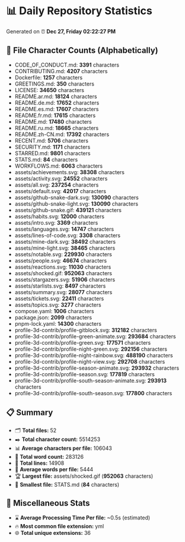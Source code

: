 # 📊 Daily Repository Statistics
Generated on ⏰ **Dec 27, Friday 02:22:27 PM**

## 📂 File Character Counts (Alphabetically)
- CODE_OF_CONDUCT.md: **3391** characters
- CONTRIBUTING.md: **4207** characters
- Dockerfile: **1257** characters
- GREETINGS.md: **350** characters
- LICENSE: **34650** characters
- README.ar.md: **18124** characters
- README.de.md: **17652** characters
- README.es.md: **17607** characters
- README.fr.md: **17615** characters
- README.md: **17480** characters
- README.ru.md: **18665** characters
- README.zh-CN.md: **17392** characters
- RECENT.md: **5706** characters
- SECURITY.md: **1171** characters
- STARRED.md: **9801** characters
- STATS.md: **84** characters
- WORKFLOWS.md: **6063** characters
- assets/achievements.svg: **38308** characters
- assets/activity.svg: **24552** characters
- assets/all.svg: **237254** characters
- assets/default.svg: **42017** characters
- assets/github-snake-dark.svg: **130090** characters
- assets/github-snake-light.svg: **130090** characters
- assets/github-snake.gif: **439121** characters
- assets/habits.svg: **12000** characters
- assets/intro.svg: **3369** characters
- assets/languages.svg: **14747** characters
- assets/lines-of-code.svg: **3308** characters
- assets/mine-dark.svg: **38492** characters
- assets/mine-light.svg: **38465** characters
- assets/notable.svg: **229930** characters
- assets/people.svg: **46674** characters
- assets/reactions.svg: **11030** characters
- assets/shocked.gif: **952063** characters
- assets/stargazers.svg: **51906** characters
- assets/starlists.svg: **8497** characters
- assets/summary.svg: **28077** characters
- assets/tickets.svg: **22411** characters
- assets/topics.svg: **3277** characters
- compose.yaml: **1006** characters
- package.json: **2099** characters
- pnpm-lock.yaml: **14300** characters
- profile-3d-contrib/profile-gitblock.svg: **312182** characters
- profile-3d-contrib/profile-green-animate.svg: **293684** characters
- profile-3d-contrib/profile-green.svg: **177571** characters
- profile-3d-contrib/profile-night-green.svg: **292156** characters
- profile-3d-contrib/profile-night-rainbow.svg: **488190** characters
- profile-3d-contrib/profile-night-view.svg: **292708** characters
- profile-3d-contrib/profile-season-animate.svg: **293932** characters
- profile-3d-contrib/profile-season.svg: **177819** characters
- profile-3d-contrib/profile-south-season-animate.svg: **293913** characters
- profile-3d-contrib/profile-south-season.svg: **177800** characters

## 📋 Summary
- 🗂️ **Total files:** 52
- ✒️ **Total character count:** 5514253
- 📊 **Average characters per file:** 106043
- 📝 **Total word count:** 283126
- 🧾 **Total lines:** 14908
- 📐 **Average words per file:** 5444
- 🏆 **Largest file:** assets/shocked.gif (**952063** characters)
- 🥉 **Smallest file:** STATS.md (**84** characters)

## 🌟 Miscellaneous Stats
- ⌛ **Average Processing Time Per file:** ~0.5s (estimated)
- 🔥 **Most common file extension:** yml
- 🌐 **Total unique extensions:** 36

